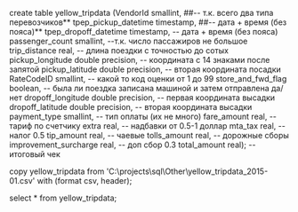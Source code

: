 create table yellow_tripdata
(VendorId smallint,                   ##-- т.к. всего два типа перевозчиков**
tpep_pickup_datetime timestamp,       ##-- дата + время (без пояса)**
tpep_dropoff_datetime timestamp,      -- дата + время (без пояса)
passenger_count smallint,             --т.к. число пассажиров не большое
trip_distance real,                   -- длина поездки с точностью до сотых
pickup_longitude double precision,    -- координата с 14 знаками после запятой
pickup_latitude double precision,     -- вторая координата посадки
RateCodeID smallint,                  -- какой то код оценки от 1 до 99
store_and_fwd_flag boolean,           -- была ли поездка записана машиной и затем отправлена да/нет
dropoff_longitude double precision,   -- первая координата высадки
dropoff_latitude double precision,    -- вторая координата высадки
payment_type smallint,                -- тип оплаты (их не много)
fare_amount real,                     -- тариф по счетчику
extra real,                           -- надбавки от 0.5-1 доллар
mta_tax real,                         -- налог 0.5
tip_amount real,                      -- чаевые
tolls_amount real,                    -- дорожные сборы
improvement_surcharge real,           -- доп сбор 0.3
total_amount real);                   -- итоговый чек

copy yellow_tripdata 
from 'C:\projects\sql\Other\yellow_tripdata_2015-01.csv' 
with (format csv, header);

select * from yellow_tripdata;
